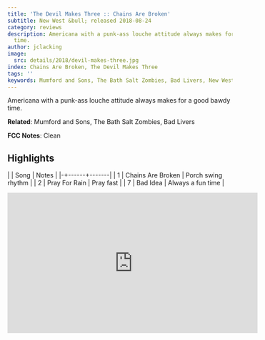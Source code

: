 ```yaml
---
title: 'The Devil Makes Three :: Chains Are Broken'
subtitle: New West &bull; released 2018-08-24
category: reviews
description: Americana with a punk-ass louche attitude always makes for a good bawdy
  time.
author: jclacking
image:
  src: details/2018/devil-makes-three.jpg
index: Chains Are Broken, The Devil Makes Three
tags: ''
keywords: Mumford and Sons, The Bath Salt Zombies, Bad Livers, New West
---
```

Americana with a punk-ass louche attitude always makes for a good bawdy time.<!--more-->

**Related**: Mumford and Sons, The Bath Salt Zombies, Bad Livers

**FCC Notes**: Clean

## Highlights

| | Song | Notes |
|-+------+-------|
| 1 | Chains Are Broken | Porch swing rhythm |
| 2 | Pray For Rain | Pray fast |
| 7 | Bad Idea | Always a fun time |

<div class="tlo-detail-video"><iframe width="560" height="315" src="https://www.youtube.com/embed/d0dyLqjd19w" frameborder="0" allow="autoplay; encrypted-media" allowfullscreen></iframe></div>

